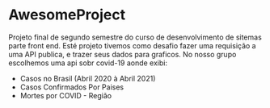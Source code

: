 # AwesomeProject
Projeto final de segundo semestre do curso de desenvolvimento de sitemas parte front end. Esté projeto tivemos
como desafio fazer uma requisição a uma API publica, e trazer seus dados para graficos. No nosso grupo escolhemos
uma api sobr covid-19 aonde exibi:
 * Casos no Brasil (Abril 2020 à Abril 2021)
 * Casos Confirmados Por Paises
 * Mortes por COVID - Região
